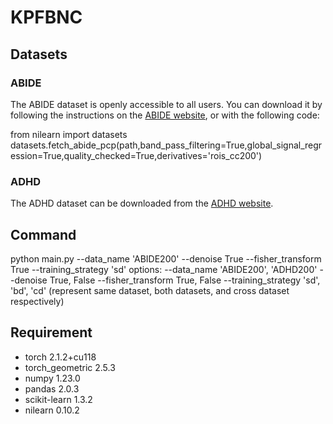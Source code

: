 # KPFBNC

## Datasets
### ABIDE
The ABIDE dataset is openly accessible to all users. You can download it by following the instructions on the [ABIDE website](http://preprocessed-connectomes-project.org/abide/download.html), or with the following code:

from nilearn import datasets
     datasets.fetch_abide_pcp(path,band_pass_filtering=True,global_signal_regression=True,quality_checked=True,derivatives='rois_cc200')

### ADHD
The ADHD dataset can be downloaded from the [ADHD website](http://preprocessed-connectomes-project.org/adhd200/download.html).

## Command
python main.py --data_name 'ABIDE200' --denoise True --fisher_transform True --training_strategy 'sd'
options:
  --data_name   'ABIDE200', 'ADHD200'
  --denoise   True, False
  --fisher_transform   True, False
  --training_strategy   'sd', 'bd', 'cd' (represent same dataset, both datasets, and cross dataset respectively)
  
## Requirement
- torch                   2.1.2+cu118
- torch_geometric         2.5.3
- numpy                   1.23.0
- pandas                  2.0.3
- scikit-learn            1.3.2
- nilearn                 0.10.2


